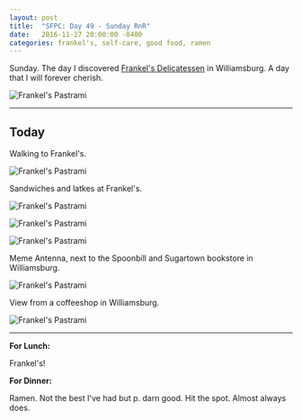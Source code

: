 ```yaml
---
layout: post
title:  "SFPC: Day 49 - Sunday RnR"
date:   2016-11-27 20:00:00 -0400
categories: frankel's, self-care, good food, ramen
---
```


Sunday. The day I discovered [Frankel's Delicatessen](http://frankelsdelicatessen.com/) in Williamsburg. A day that I will forever cherish.

![Frankel's Pastrami](/images/IMG_6544.JPG)

-----

<h2>Today</h2>

Walking to Frankel's.

![Frankel's Pastrami](/images/IMG_6544.JPG)

Sandwiches and latkes at Frankel's.

![Frankel's Pastrami](/images/IMG_6544.JPG)

![Frankel's Pastrami](/images/IMG_6545.JPG)

![Frankel's Pastrami](/images/IMG_6546.JPG)

Meme Antenna, next to the Spoonbill and Sugartown bookstore in Williamsburg.

![Frankel's Pastrami](/images/IMG_6548.JPG)

View from a coffeeshop in Williamsburg.

![Frankel's Pastrami](/images/IMG_6560.JPG)

-----

**For Lunch:**

Frankel's!

**For Dinner:**

Ramen. Not the best I've had but p. darn good. Hit the spot. Almost always does.
